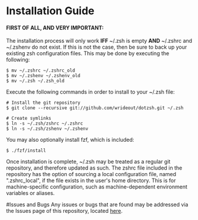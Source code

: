 # Installation Guide
#### FIRST OF ALL, AND VERY IMPORTANT: 
The installation process will only work **IFF** ~/.zsh is empty **AND** ~/.zshrc
and ~/.zshenv do not exist.  If this is not the case, then be sure to back up
your existing zsh configuration files.  This may be done by executing the
following:
    
    $ mv ~/.zshrc ~/.zshrc_old
    $ mv ~/.zshenv ~/.zshenv_old
    $ mv ~/.zsh ~/.zsh_old

Execute the following commands in order to install to your ~/.zsh file:

    # Install the git repository
    $ git clone --recursive git://github.com/wrideout/dotzsh.git ~/.zsh
    
    # Create symlinks
    $ ln -s ~/.zsh/zshrc ~/.zshrc
    $ ln -s ~/.zsh/zshenv ~/.zshenv

You may also optionally install fzf, which is included:
   
    $ ./fzf/install
    
Once installation is complete, ~/.zsh may be treated as a regular git
repository, and therefore updated as such.  The zshrc file included in the
repository has the option of sourcing a local configuration file, named
".zshrc_local", if the file exists in the user's home directory.  This is for
machine-specific configuration, such as machine-dependent environment variables
or aliases.

#Issues and Bugs
Any issues or bugs that are found may be addressed via the Issues page of this
repository, located [here](https://github.com/wrideout/dotzsh/issues).

